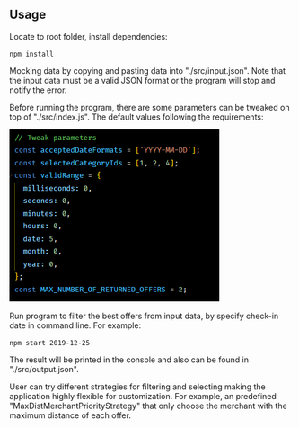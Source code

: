 ## Usage

Locate to root folder, install dependencies:

```
npm install
```



Mocking data by copying and pasting data into "./src/input.json". Note that the input data must be a valid JSON format or the program will stop and notify the error.

Before running the program, there are some parameters can be tweaked on top of "./src/index.js". The default values following the requirements:

![1701521876903](image/readme/1701521876903.png)

Run program to filter the best offers from input data, by specify check-in date in command line. For example:

```
npm start 2019-12-25
```

The result will be printed in the console and also can be found in "./src/output.json".

User can try different strategies for filtering and selecting making the application highly flexible for customization. For example, an predefined "MaxDistMerchantPriorityStrategy" that only choose the merchant with the maximum distance of each offer.
